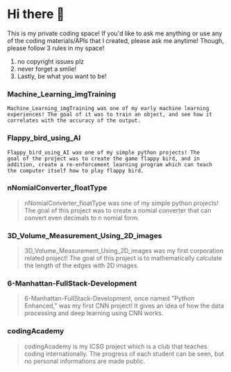 # Hi there 👋
 This is my private coding space! If you'd like to ask me anything or use any of the coding materials/APIs that I created, please ask me anytime! Though, please follow 3 rules in my space!
 1. no copyright issues plz
 2. never forget a smile!
 3. Lastly, be what you want to be!

### Machine_Learning_imgTraining
``` 
Machine_Learning_imgTraining was one of my early machine learning
experiences! The goal of it was to train an object, and see how it
correlates with the accuracy of the output.
```

### Flappy_bird_using_AI
``` 
Flappy_bird_using_AI was one of my simple python projects! The
goal of the project was to create the game flappy bird, and in
addition, create a re-enforcement learning program which can teach
the computer itself how to play flappy bird.
```

### nNomialConverter_floatType
> nNomialConverter_floatType was one of my simple python projects! The goal of this project was to create a nomial converter that can convert even decimals to n nomial form.

### 3D_Volume_Measurement_Using_2D_images
> 3D_Volume_Measurement_Using_2D_images was my first corporation related project! The goal of this project is to mathematically calculate the length of the edges with 2D images.

### 6-Manhattan-FullStack-Development
> 6-Manhattan-FullStack-Development, once named "Python Enhanced," was my first CNN project! It gives an idea of how the data processing and deep learning using CNN works.

### codingAcademy
> codingAcademy is my ICSG project which is a club that teaches coding internationally. The progress of each student can be seen, but no personal informations are made public.

<!--
**seunghk1206/seunghk1206** is a ✨ _special_ ✨ repository because its `README.md` (this file) appears on your GitHub profile.

Here are some ideas to get you started:

- 🔭 I’m currently working on ...
- 🌱 I’m currently learning ...
- 👯 I’m looking to collaborate on ...
- 🤔 I’m looking for help with ...
- 💬 Ask me about ...
- 📫 How to reach me: ...
- 😄 Pronouns: ...
- ⚡ Fun fact: ...
-->
